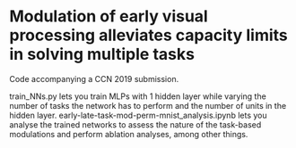 # Modulation of early visual processing alleviates capacity limits in solving multiple tasks

Code accompanying a CCN 2019 submission.

train_NNs.py lets you train MLPs with 1 hidden layer while varying the number of tasks the network has to perform and the number of units in the hidden layer.
early-late-task-mod-perm-mnist_analysis.ipynb lets you analyse the trained networks to assess the nature of the task-based modulations and perform ablation analyses, among other things.
